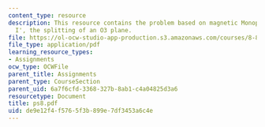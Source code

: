 ```yaml
---
content_type: resource
description: This resource contains the problem based on magnetic Monopoles in Type
  I', the splitting of an O3 plane.
file: https://ol-ocw-studio-app-production.s3.amazonaws.com/courses/8-871-selected-topics-in-theoretical-particle-physics-branes-and-gauge-theory-dynamics-fall-2004/de9e12f4f5765f3b899e7df3453a6c4e_ps8.pdf
file_type: application/pdf
learning_resource_types:
- Assignments
ocw_type: OCWFile
parent_title: Assignments
parent_type: CourseSection
parent_uid: 6a7f6cfd-3368-327b-8ab1-c4a04825d3a6
resourcetype: Document
title: ps8.pdf
uid: de9e12f4-f576-5f3b-899e-7df3453a6c4e
---
```

